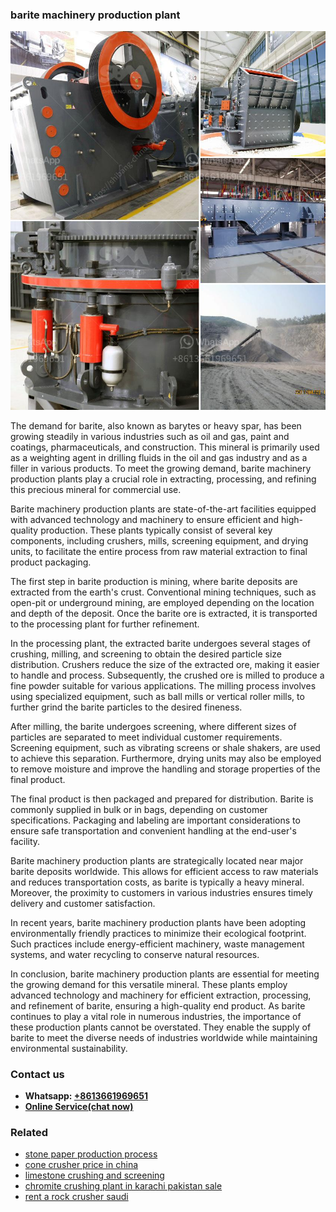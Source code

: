 <h3>barite machinery production plant</h3><img src='1708309178.jpg' alt=''><p>The demand for barite, also known as barytes or heavy spar, has been growing steadily in various industries such as oil and gas, paint and coatings, pharmaceuticals, and construction. This mineral is primarily used as a weighting agent in drilling fluids in the oil and gas industry and as a filler in various products. To meet the growing demand, barite machinery production plants play a crucial role in extracting, processing, and refining this precious mineral for commercial use.</p><p>Barite machinery production plants are state-of-the-art facilities equipped with advanced technology and machinery to ensure efficient and high-quality production. These plants typically consist of several key components, including crushers, mills, screening equipment, and drying units, to facilitate the entire process from raw material extraction to final product packaging.</p><p>The first step in barite production is mining, where barite deposits are extracted from the earth's crust. Conventional mining techniques, such as open-pit or underground mining, are employed depending on the location and depth of the deposit. Once the barite ore is extracted, it is transported to the processing plant for further refinement.</p><p>In the processing plant, the extracted barite undergoes several stages of crushing, milling, and screening to obtain the desired particle size distribution. Crushers reduce the size of the extracted ore, making it easier to handle and process. Subsequently, the crushed ore is milled to produce a fine powder suitable for various applications. The milling process involves using specialized equipment, such as ball mills or vertical roller mills, to further grind the barite particles to the desired fineness.</p><p>After milling, the barite undergoes screening, where different sizes of particles are separated to meet individual customer requirements. Screening equipment, such as vibrating screens or shale shakers, are used to achieve this separation. Furthermore, drying units may also be employed to remove moisture and improve the handling and storage properties of the final product.</p><p>The final product is then packaged and prepared for distribution. Barite is commonly supplied in bulk or in bags, depending on customer specifications. Packaging and labeling are important considerations to ensure safe transportation and convenient handling at the end-user's facility.</p><p>Barite machinery production plants are strategically located near major barite deposits worldwide. This allows for efficient access to raw materials and reduces transportation costs, as barite is typically a heavy mineral. Moreover, the proximity to customers in various industries ensures timely delivery and customer satisfaction.</p><p>In recent years, barite machinery production plants have been adopting environmentally friendly practices to minimize their ecological footprint. Such practices include energy-efficient machinery, waste management systems, and water recycling to conserve natural resources.</p><p>In conclusion, barite machinery production plants are essential for meeting the growing demand for this versatile mineral. These plants employ advanced technology and machinery for efficient extraction, processing, and refinement of barite, ensuring a high-quality end product. As barite continues to play a vital role in numerous industries, the importance of these production plants cannot be overstated. They enable the supply of barite to meet the diverse needs of industries worldwide while maintaining environmental sustainability.</p><h3>Contact us</h3><ul><li><strong>Whatsapp:&nbsp;<a href="https://wa.me/8613661969651">+8613661969651</a></strong></li><li><a href="https://swt.shibang-china.com/?git&amp;zhl&amp;barite machinery production plant"><strong>Online Service(chat now)</strong></a></li></ul><h3>Related</h3><ul><li><a href='stone paper production process.md'>stone paper production process</a></li><li><a href='cone crusher price in china.md'>cone crusher price in china</a></li><li><a href='limestone crushing and screening.md'>limestone crushing and screening</a></li><li><a href='chromite crushing plant in karachi pakistan sale.md'>chromite crushing plant in karachi pakistan sale</a></li><li><a href='rent a rock crusher saudi.md'>rent a rock crusher saudi</a></li></ul>